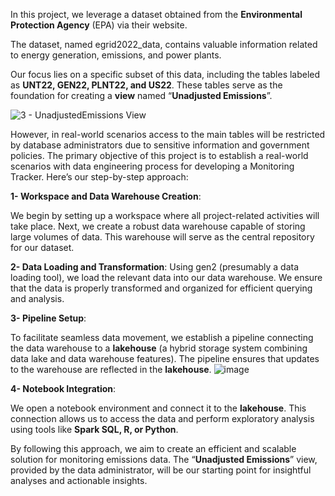 In this project, we leverage a dataset obtained from the **Environmental Protection Agency** (EPA) via their website. 

The dataset, named egrid2022_data, contains valuable information related to energy generation, emissions, and power plants.

Our focus lies on a specific subset of this data, including the tables labeled as **UNT22, GEN22, PLNT22, and US22**. These tables serve as the foundation for creating a **view** named “**Unadjusted Emissions**”. 


![3 - UnadjustedEmissions View](https://github.com/DallasBaba/Adjusting-Unadjusted-Emissions-with-AI-Solution/assets/104704361/a6d19eb6-6e8c-41a8-9ab8-2fe157194099)

However, in real-world scenarios access to the main tables will be restricted by database administrators due to  sensitive information and government policies. The primary objective of this project is to establish a real-world scenarios with data engineering process for developing a Monitoring Tracker.   Here’s our step-by-step approach:
 
**1- Workspace and Data Warehouse Creation**:

We begin by setting up a workspace where all project-related activities will take place.
Next, we create a robust data warehouse capable of storing large volumes of data. This warehouse will serve as the central repository for our dataset.

**2- Data Loading and Transformation**:
Using gen2 (presumably a data loading tool), we load the relevant data into our data warehouse.
We ensure that the data is properly transformed and organized for efficient querying and analysis.

**3- Pipeline Setup**:

To facilitate seamless data movement, we establish a pipeline connecting the data warehouse to a **lakehouse** (a hybrid storage system combining data lake and data warehouse features).
The pipeline ensures that updates to the warehouse are reflected in the **lakehouse**.
![image](https://github.com/DallasBaba/Adjusting-Unadjusted-Emissions-with-AI-Solution/assets/104704361/f56d4d00-f8d2-468b-8531-ab150d983356)

**4- Notebook Integration**:

We open a notebook environment and connect it to the **lakehouse**.
This connection allows us to access the data and perform exploratory analysis using tools like **Spark SQL, R, or Python**.


By following this approach, we aim to create an efficient and scalable solution for monitoring emissions data. 
The “**Unadjusted Emissions**” view, provided by the data administrator, will be our starting point for insightful analyses and actionable insights.
